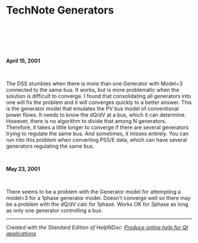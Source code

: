 # TechNote Generators

&nbsp;

&nbsp;

&nbsp;

**April 15, 2001**

&nbsp;

The DSS stumbles when there is more than one Generator with Model=3 connected to the same bus. It works, but is more problematic when the solution is difficult to converge. I found that consolidating all generators into one will fix the problem and it will converges quickly to a better answer. This is the generator model that emulates the PV bus model of conventional power flows. It needs to know the dQ/dV at a bus, which it can determine. However, there is no algorithm to divide that among N generators. Therefore, it takes a little longer to converge if there are several generators trying to regulate the same bus. And sometimes, it misses entirely. You can run into this problem when converting PSS/E data, which can have several generators regulating the same bus.

&nbsp;

**May 23, 2001**

&nbsp;

There seems to be a problem with the Generator model for attempting a model=3 for a 1phase generator model. Doesn't converge well so there may be a problem with the dQ/dV calc for 1phase. Works OK for 3phase as long as only one generator controlling a bus.

***
_Created with the Standard Edition of HelpNDoc: [Produce online help for Qt applications](<https://www.helpndoc.com/feature-tour/create-help-files-for-the-qt-help-framework>)_
